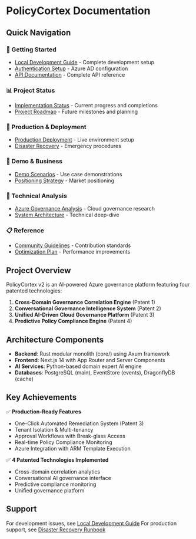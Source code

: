 # PolicyCortex Documentation

## Quick Navigation

### 🚀 Getting Started
- [Local Development Guide](./DEVELOPMENT.md) - Complete development setup
- [Authentication Setup](./AUTHENTICATION_SETUP.md) - Azure AD configuration
- [API Documentation](./API_DOCUMENTATION.md) - Complete API reference

### 📊 Project Status  
- [Implementation Status](./IMPLEMENTATION_STATUS.md) - Current progress and completions
- [Project Roadmap](./PROJECT_ROADMAP.md) - Future milestones and planning

### 🏢 Production & Deployment
- [Production Deployment](./PRODUCTION_DEPLOYMENT.md) - Live environment setup
- [Disaster Recovery](./DISASTER_RECOVERY_RUNBOOK.md) - Emergency procedures

### 🎯 Demo & Business
- [Demo Scenarios](./DEMO_SCENARIOS.md) - Use case demonstrations
- [Positioning Strategy](./POSITIONING.md) - Market positioning

### 🔧 Technical Analysis
- [Azure Governance Analysis](./analysis/AZURE_GOVERNANCE_ANALYSIS.md) - Cloud governance research
- [System Architecture](./analysis/SYSTEM_ARCHITECTURE.md) - Technical deep-dive

### 📋 Reference
- [Community Guidelines](./COMMUNITY.md) - Contribution standards
- [Optimization Plan](./OPTIMIZATION_PLAN.md) - Performance improvements

## Project Overview

PolicyCortex v2 is an AI-powered Azure governance platform featuring four patented technologies:

1. **Cross-Domain Governance Correlation Engine** (Patent 1)
2. **Conversational Governance Intelligence System** (Patent 2) 
3. **Unified AI-Driven Cloud Governance Platform** (Patent 3)
4. **Predictive Policy Compliance Engine** (Patent 4)

## Architecture Components

- **Backend**: Rust modular monolith (core/) using Axum framework
- **Frontend**: Next.js 14 with App Router and Server Components
- **AI Services**: Python-based domain expert AI engine
- **Databases**: PostgreSQL (main), EventStore (events), DragonflyDB (cache)

## Key Achievements

✅ **Production-Ready Features**
- One-Click Automated Remediation System (Patent 3)
- Tenant Isolation & Multi-tenancy
- Approval Workflows with Break-glass Access
- Real-time Policy Compliance Monitoring
- Azure Integration with ARM Template Execution

✅ **4 Patented Technologies Implemented**
- Cross-domain correlation analytics
- Conversational AI governance interface
- Predictive compliance monitoring
- Unified governance platform

## Support

For development issues, see [Local Development Guide](./DEVELOPMENT.md)
For production support, see [Disaster Recovery Runbook](./DISASTER_RECOVERY_RUNBOOK.md)